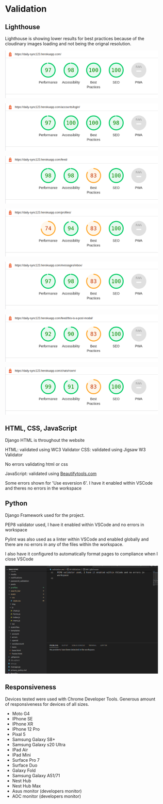 # Validation

## Lighthouse

Lighthouse is showing lower results for best practices because of the cloudinary images loading and not being the orignal resolution.

![report](documentation/validation/lighthouse/one.png)
<br>

![report](documentation/validation/lighthouse/two.png)
<br>

![report](documentation/validation/lighthouse/three.png)
<br>

![report](documentation/validation/lighthouse/four.png)
<br>

![report](documentation/validation/lighthouse/five.png)
<br>

![report](documentation/validation/lighthouse/six.png)
<br>

![report](documentation/validation/lighthouse/seven.png)

## HTML, CSS, JavaScript

Django HTML is throughout the website

HTML: validated using WC3 Validator
CSS: validated using Jigsaw W3 Validator

No errors validating html or css

JavaScript: validated using [Beautifytools.com](https://beautifytools.com/)

Some errors shown for 'Use esversion 6'.
I have it enabled within VSCode and theres no errors in the workspace

## Python

Django Framework used for the project.

PEP8 validator used, I have it enabled within VSCode and no errors in workspace

Pylint was also used as a linter within VSCode and enabled globally and there are no errors in any of the files within the workspace.

I also have it configured to automatically format pages to compliance when I close VSCode

![workspace](documentation/validation/workspace.png)

## Responsiveness 

Devices tested were used with Chrome Developer Tools.
Generous amount of responsiveness for devices of all sizes.

- Moto G4
- IPhone SE
- IPhone XR
- IPhone 12 Pro
- Pixal 5
- Samsung Galaxy S8+
- Samsung Galaxy s20 Ultra
- IPad Air
- IPad Mini
- Surface Pro 7
- Surface Duo
- Galaxy Fold
- Samsung Galaxy A51/71
- Nest Hub
- Nest Hub Max
- Asus monitor (developers monitor)
- AOC monitor (developers monitor)